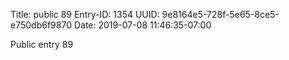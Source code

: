 Title: public 89
Entry-ID: 1354
UUID: 9e8164e5-728f-5e65-8ce5-e750db6f9870
Date: 2019-07-08 11:46:35-07:00

Public entry 89

